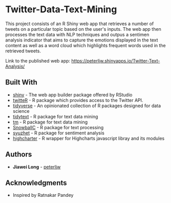 # Twitter-Data-Text-Mining

This project consists of an R Shiny web app that retrieves a number of tweets on a particular topic based on the user's inputs. The web app then processes the text data with NLP techniques and outpus a sentimen analysis indicator that aims to capture the emotions displayed in the text content as well as a word cloud which highlights frequent words used in the retrieved tweets.

Link to the published web app: https://peterljw.shinyapps.io/Twitter-Text-Analysis/

## Built With

* [shiny](https://shiny.rstudio.com/) - The web app builder package offered by RStudio
* [twitteR](https://cran.r-project.org/web/packages/twitteR/README.html) - R package which provides access to the Twitter API.
* [tidyverse](https://www.tidyverse.org/) -  An opinionated collection of R packages designed for data science
* [tidytext](https://cran.r-project.org/web/packages/tidytext/vignettes/tidytext.html) - R package for text data mining
* [tm](https://cran.r-project.org/web/packages/tm/tm.pdf) - R package for text data mining
* [SnowballC](https://cran.r-project.org/web/packages/SnowballC/index.html) - R package for text processing
* [syuzhet](https://cran.r-project.org/web/packages/syuzhet/vignettes/syuzhet-vignette.html) - R package for sentiment analysis
* [highcharter](http://jkunst.com/highcharter/) - R wrapper for Highcharts javascript libray and its modules 

## Authors

* **Jiawei Long** - [peterljw](https://github.com/peterljw)

## Acknowledgments
* Inspired by Ratnakar Pandey
